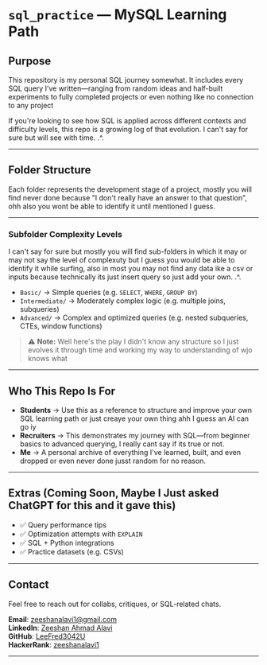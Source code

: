 # `sql_practice` — MySQL Learning Path

## Purpose

This repository is my personal SQL journey somewhat. It includes every SQL query I’ve written—ranging from random ideas and half-built experiments to fully completed projects or even nothing like no connection to any project

If you're looking to see how SQL is applied across different contexts and difficulty levels, this repo is a growing log of that evolution. I can't say for sure but will see with time. .^.

---

## Folder Structure

Each folder represents the development stage of a project, mostly you will find never done because "I don't really have an answer to that question", ohh also you wont be able to identify it until mentioned I guess.

---

### Subfolder Complexity Levels

I can't say for sure but mostly you will find sub-folders in which it may or may not say the level of complexuty but I guess you would be able to identify it while surfing, also in most you may not find any data ike a csv or inputs because technically its just insert query so just add your own. .^.

- `Basic/` → Simple queries (e.g. `SELECT`, `WHERE`, `GROUP BY`)
- `Intermediate/` → Moderately complex logic (e.g. multiple joins, subqueries)
- `Advanced/` → Complex and optimized queries (e.g. nested subqueries, CTEs, window functions)

> ⚠️ **Note:** Well here's the play I didn't know any structure so I just evolves it through time and working my way to understanding of wjo knows what

---

## Who This Repo Is For

- **Students** → Use this as a reference to structure and improve your own SQL learning path or just creaye your own thing ahh I guess an AI can go iy
- **Recruiters** → This demonstrates my journey with SQL—from beginner basics to advanced querying, I really cant say if its true or not.
- **Me** → A personal archive of everything I've learned, built, and even dropped or even never done jusst random for no reason.

---

## Extras (Coming Soon, Maybe I Just asked ChatGPT for this and it gave this)

- ✅ Query performance tips
- ✅ Optimization attempts with `EXPLAIN`
- ✅ SQL + Python integrations
- ✅ Practice datasets (e.g. CSVs)

---

## Contact

Feel free to reach out for collabs, critiques, or SQL-related chats.

**Email**: zeeshanalavi1@gmail.com  
**LinkedIn**: [Zeeshan Ahmad Alavi](https://www.linkedin.com/in/zeeshan-ahmad-alavi)  
**GitHub**: [LeeFred3042U](https://github.com/LeeFred3042U)  
**HackerRank**: [zeeshanalavi1](https://www.hackerrank.com/profile/zeeshanalavi1)

---

